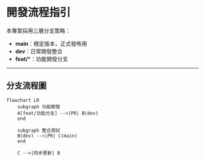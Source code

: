 # 開發流程指引

本專案採用三層分支策略：
- **main**：穩定版本，正式發佈用
- **dev**：日常開發整合
- **feat/***：功能開發分支

---

## 分支流程圖

```mermaid
flowchart LR
    subgraph 功能開發
    A[feat/功能分支] -->|PR| B(dev)
    end

    subgraph 整合測試
    B(dev) -->|PR| C(main)
    end

    C -->|同步更新| B
